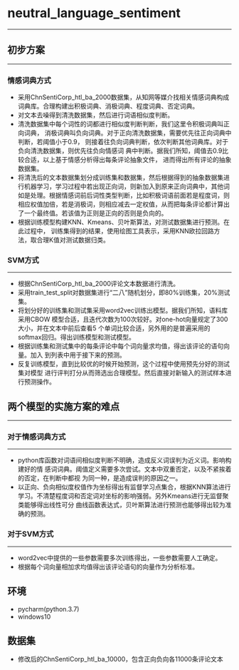 # neutral_language_sentiment
---
## 初步方案
---
### 情感词典方式
*    采用ChnSentiCorp_htl_ba_2000数据集，从知网等媒介找相关情感词典构成词典库。合理构建出积极词典、消极词典、程度词典、否定词典。
*    对文本去噪得到清洗数据集，然后进行词语相似度判断。
*    清洗数据集中每个词性的词都进行相似度判断判断，我们这里令积极词典叫正向词典， 消极词典叫负向词典。对于正向清洗数据集，需要优先往正向词典中判断，若阈值小于0.9， 则接着往负向词典判断，依次判断其他词典库。对于负向清洗数据集，则优先往负向情感词 典中判断。据我们所知，阈值去0.9比较合适，以上基于情感分析得出每条评论抽象文件， 进而得出所有评论的抽象数据集。
*    将清洗后的文本数据集划分成训练集和数据集，然后根据得到的抽象数据集进行机器学习，学习过程中若出现正向词，则新加入到原来正向词典中，其他词如是处理。根据情感词前后词性类型判断，比如积极词语前面若是程度词，则相应权值加倍，若是消极词，则相应减去一定权值，从而把每条评论都计算出了一个最终值。若该值为正则是正向的否则是负向的。
*    根据训练模型构建KNN、Kmeans、贝叶斯算法，对测试数据集进行预测。在此过程中， 训练集得到的结果，使用绘图工具表示，采用KNN欧拉回路方法，取合理K值对测试数据归类。

### SVM方式
---
*    根据ChnSentiCorp_htl_ba_2000评论文本数据进行清洗。
*    采用train_test_split对数据集进行“二八”随机划分，即80%训练集，20%测试集。
*    将划分好的训练集和测试集采用word2vec训练出模型。据我们所知，语料库采用CBOW 模型合适，且迭代次数为100次较好。对one-hot向量规定了300大小，并在文本中前后查看5 个单词比较合适，另外用的是普遍采用的softmax回归。得出训练模型和测试模型。
*    根据训练集和测试集中的每条评论中每个词向量求均值，得出该评论的语句向量。加入 到列表中用于接下来的预测。
*    反复训练模型，直到比较优的时候开始预测，这个过程中使用预先分好的测试集对模型 进行评判打分从而筛选出合理模型。然后直接对新输入的测试样本进行预测操作。

## 两个模型的实施方案的难点
---
### 对于情感词典方式
---
*    python库函数对词语间相似度判断不明确，造成反义词误判为近义词。影响构建好的情 感词词典。阈值定义需要多次尝试。文本中双重否定，以及不紧挨着的否定，在判断中都视 为同一种，是造成误判的原因之一。
*    以正向、负向相似度权值作为坐标得出有监督学习点集合，根据KNN算法进行学习。不清楚程度词和否定词对坐标的影响强弱。另外Kmeans进行无监督聚类能够得出线性可分 曲线函数表达式，贝叶斯算法进行预测也能够得出较为准确的预测。

### 对于SVM方式
---
*    word2vec中提供的一些参数需要多次训练得出，一些参数需要人工确定。
*    根据每个词向量相加求均值得出该评论语句的向量作为分析标准。

## 环境
*    pycharm(python.3.7)
*    windows10

## 数据集
*    修改后的ChnSentiCorp_htl_ba_10000，包含正向负向各11000条评论文本
